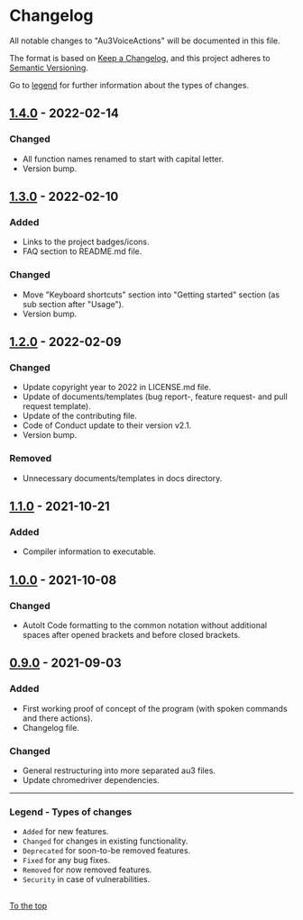 #####

# Changelog

All notable changes to "Au3VoiceActions" will be documented in this file.

The format is based on [Keep a Changelog](https://keepachangelog.com/en/1.0.0/),
and this project adheres to [Semantic Versioning](https://semver.org/spec/v2.0.0.html).

Go to [legend](#legend---types-of-changes) for further information about the types of changes.

## [1.4.0] - 2022-02-14

### Changed

- All function names renamed to start with capital letter.
- Version bump.

## [1.3.0] - 2022-02-10

### Added

- Links to the project badges/icons.
- FAQ section to README.md file.

### Changed

- Move "Keyboard shortcuts" section into "Getting started" section (as sub section after "Usage").
- Version bump.

## [1.2.0] - 2022-02-09

### Changed

- Update copyright year to 2022 in LICENSE.md file.
- Update of documents/templates (bug report-, feature request- and pull request template).
- Update of the contributing file.
- Code of Conduct update to their version v2.1.
- Version bump.

### Removed

- Unnecessary documents/templates in docs directory.

## [1.1.0] - 2021-10-21

### Added

- Compiler information to executable.

## [1.0.0] - 2021-10-08

### Changed

- AutoIt Code formatting to the common notation without additional spaces after opened brackets and before closed brackets.

## [0.9.0] - 2021-09-03

### Added

- First working proof of concept of the program (with spoken commands and there actions).
- Changelog file.

### Changed

- General restructuring into more separated au3 files.
- Update chromedriver dependencies.

[1.4.0]: https://github.com/Sven-Seyfert/Au3VoiceActions/compare/v1.3.0...v1.4.0
[1.3.0]: https://github.com/Sven-Seyfert/Au3VoiceActions/compare/v1.2.0...v1.3.0
[1.2.0]: https://github.com/Sven-Seyfert/Au3VoiceActions/compare/v1.1.0...v1.2.0
[1.1.0]: https://github.com/Sven-Seyfert/Au3VoiceActions/compare/v1.0.0...v1.1.0
[1.0.0]: https://github.com/Sven-Seyfert/Au3VoiceActions/compare/v0.9.0...v1.0.0
[0.9.0]: https://github.com/Sven-Seyfert/Au3VoiceActions/releases/tag/v0.9.0

---

### Legend - Types of changes

- `Added` for new features.
- `Changed` for changes in existing functionality.
- `Deprecated` for soon-to-be removed features.
- `Fixed` for any bug fixes.
- `Removed` for now removed features.
- `Security` in case of vulnerabilities.

##

[To the top](#)
